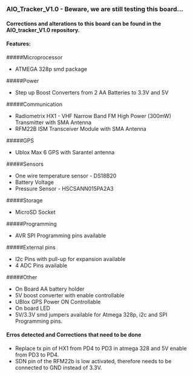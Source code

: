 ### AIO_Tracker_V1.0 - Beware, we are still testing this board...

#### Corrections and alterations to this board can be found in the AIO_tracker_V1.0 repository.


#### Features:

#####Microprocessor
- ATMEGA 328p smd package

#####Power
- Step up Boost Converters from 2 AA Batteries to 3.3V and 5V

#####Communication
- Radiometrix HX1 - VHF Narrow Band FM High Power (300mW) Transmitter with SMA Antenna
- RFM22B ISM Transceiver Module with SMA Antenna

#####GPS
- Ublox Max 6 GPS with Sarantel antenna

#####Sensors
- One wire temperature sensor - DS18B20
- Battery Voltage
- Pressure Sensor - HSCSANN015PA2A3 

#####Storage
- MicroSD Socket

#####Programming
- AVR SPI Programming pins available

#####External pins
- I2c Pins with pull-up for expansion available
- 4 ADC Pins available

#####Other
- On Board AA battery holder
- 5V boost converter with enable controllable
- UBlox GPS Power ON Controllable
- On board LED
- 5V/3.3V smd jumpers available for Atmega 328p, i2c and SPI Programming pins.

#### Erros detected and Corrections that need to be done

- Replace tx pin of HX1 from PD4 to PD3 in atmega 328 and 5V enable from PD3 to PD4.
- SDN pin of the RFM22b is low activated, therefore needs to be connected to GND instead of 3.3V.
